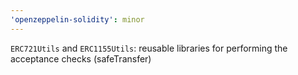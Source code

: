 ```yaml
---
'openzeppelin-solidity': minor
---
```


`ERC721Utils` and `ERC1155Utils`: reusable libraries for performing the acceptance checks (safeTransfer)
